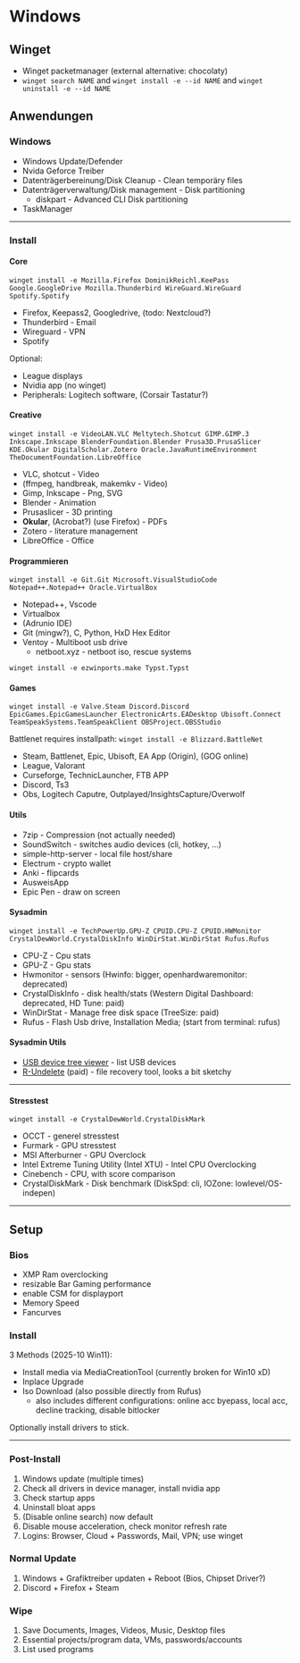 # Windows

## Winget
- Winget packetmanager (external alternative: chocolaty)
- `winget search NAME` and `winget install -e --id NAME` and `winget uninstall -e --id NAME`

## Anwendungen
### Windows
- Windows Update/Defender
- Nvida Geforce Treiber
- Datenträgerbereinung/Disk Cleanup - Clean temporäry files
- Datenträgerverwaltung/Disk management - Disk partitioning
    - diskpart - Advanced CLI Disk partitioning
- TaskManager
---

### Install
#### Core
`winget install -e Mozilla.Firefox DominikReichl.KeePass Google.GoogleDrive Mozilla.Thunderbird WireGuard.WireGuard Spotify.Spotify`
- Firefox, Keepass2, Googledrive, (todo: Nextcloud?)
- Thunderbird - Email
- Wireguard - VPN
- Spotify

Optional:
- League displays
- Nvidia app (no winget)
- Peripherals: Logitech software, (Corsair Tastatur?)

#### Creative
`winget install -e VideoLAN.VLC Meltytech.Shotcut GIMP.GIMP.3 Inkscape.Inkscape BlenderFoundation.Blender Prusa3D.PrusaSlicer KDE.Okular DigitalScholar.Zotero Oracle.JavaRuntimeEnvironment TheDocumentFoundation.LibreOffice`
- VLC, shotcut - Video
- (ffmpeg, handbreak, makemkv - Video)
- Gimp, Inkscape - Png, SVG
- Blender - Animation
- Prusaslicer - 3D printing
- **Okular**, (Acrobat?) (use Firefox) - PDFs
- Zotero - literature management
- LibreOffice - Office

#### Programmieren
`winget install -e Git.Git Microsoft.VisualStudioCode Notepad++.Notepad++ Oracle.VirtualBox`
- Notepad++, Vscode
- Virtualbox
- (Adrunio IDE)
- Git (mingw?), C, Python, HxD Hex Editor
- Ventoy - Multiboot usb drive
    - netboot.xyz - netboot iso, rescue systems

`winget install -e ezwinports.make Typst.Typst`

#### Games
`winget install -e Valve.Steam Discord.Discord EpicGames.EpicGamesLauncher ElectronicArts.EADesktop Ubisoft.Connect TeamSpeakSystems.TeamSpeakClient OBSProject.OBSStudio`

Battlenet requires installpath: `winget install -e Blizzard.BattleNet`
- Steam, Battlenet, Epic, Ubisoft, EA App (Origin), (GOG online)
- League, Valorant
- Curseforge, TechnicLauncher, FTB APP
- Discord, Ts3
- Obs, Logitech Caputre, Outplayed/InsightsCapture/Overwolf

#### Utils
- 7zip - Compression (not actually needed)
- SoundSwitch - switches audio devices (cli, hotkey, ...)
- simple-http-server - local file host/share
- Electrum - crypto wallet
- Anki - flipcards
- AusweisApp
- Epic Pen - draw on screen

#### Sysadmin
`winget install -e TechPowerUp.GPU-Z CPUID.CPU-Z CPUID.HWMonitor CrystalDewWorld.CrystalDiskInfo WinDirStat.WinDirStat Rufus.Rufus`
- CPU-Z - Cpu stats
- GPU-Z - Gpu stats
- Hwmonitor - sensors (Hwinfo: bigger, openhardwaremonitor: deprecated)
- CrystalDiskInfo - disk health/stats (Western Digital Dashboard: deprecated, HD Tune: paid)
- WinDirStat - Manage free disk space (TreeSize: paid)
- Rufus - Flash Usb drive, Installation Media; (start from terminal: rufus)

#### Sysadmin Utils
- [USB device tree viewer](https://www.uwe-sieber.de/usbtreeview_e.html) - list USB devices 
- [R-Undelete](https://www.r-undelete.com/de/) (paid) - file recovery tool, looks a bit sketchy

---

#### Stresstest
`winget install -e CrystalDewWorld.CrystalDiskMark`
- OCCT - generel stresstest
- Furmark - GPU stresstest
- MSI Afterburner - GPU Overclock
- Intel Extreme Tuning Utility (Intel XTU)  - Intel CPU Overclocking
- Cinebench - CPU, with score comparison
- CrystalDiskMark - Disk benchmark (DiskSpd: cli, IOZone: lowlevel/OS-indepen)

---
## Setup
### Bios
- XMP Ram overclocking
- resizable Bar	Gaming performance
- enable CSM for displayport
- Memory Speed
- Fancurves

### Install 
3 Methods (2025-10 Win11):
- Install media via MediaCreationTool (currently broken for Win10 xD)
- Inplace Upgrade
- Iso Download (also possible directly from Rufus)
    - also includes different configurations: online acc byepass, local acc, decline tracking, disable bitlocker

Optionally install drivers to stick.

---

### Post-Install
1. Windows update (multiple times)
1. Check all drivers in device manager, install nvidia app
1. Check startup apps
1. Uninstall bloat apps
1. (Disable online search) now default
1. Disable mouse acceleration, check monitor refresh rate
1. Logins: Browser, Cloud + Passwords, Mail, VPN; use winget


### Normal Update
1. Windows + Grafiktreiber updaten + Reboot (Bios, Chipset Driver?)
2. Discord + Firefox + Steam


### Wipe
1. Save Documents, Images, Videos, Music, Desktop files
1. Essential projects/program data, VMs, passwords/accounts
1. List used programs
